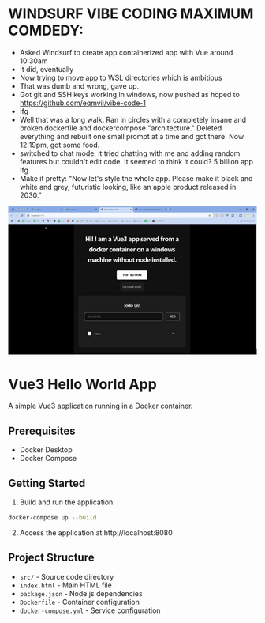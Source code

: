 # WINDSURF VIBE CODING MAXIMUM COMDEDY:

* Asked Windsurf to create app containerized app with Vue around 10:30am
* It did, eventually
* Now trying to move app to WSL directories which is ambitious
* That was dumb and wrong, gave up.
* Got git and SSH keys working in windows, now pushed as hoped to https://github.com/eqmvii/vibe-code-1
* lfg 
* Well that was a long walk. Ran in circles with a completely insane and broken dockerfile and dockercompose "architecture." Deleted everything and rebuilt one small prompt at a time and got there. Now 12:19pm, got some food. 
* switched to chat mode, it tried chatting with me and adding random features but couldn't edit code. It seemed to think it could? 5 billion app lfg
* Make it pretty: "Now let's style the whole app. Please make it black and white and grey, futuristic looking, like an apple product released in 2030."

![Demo](demos/demo1.gif)

# Vue3 Hello World App

A simple Vue3 application running in a Docker container.

## Prerequisites

- Docker Desktop
- Docker Compose

## Getting Started

1. Build and run the application:
```bash
docker-compose up --build
```

2. Access the application at http://localhost:8080

## Project Structure

- `src/` - Source code directory
- `index.html` - Main HTML file
- `package.json` - Node.js dependencies
- `Dockerfile` - Container configuration
- `docker-compose.yml` - Service configuration

